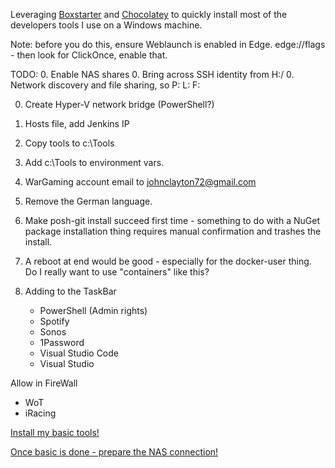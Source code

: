 Leveraging [Boxstarter](http://boxstarter.org) and [Chocolatey](http://chocolatey.org) to quickly install most of the developers tools I use on a Windows machine.

Note: before you do this, ensure Weblaunch is enabled in Edge.  edge://flags - then look for ClickOnce, enable that. 

TODO: 
0. Enable NAS shares
0. Bring across SSH identity from H:/
0. Network discovery and file sharing, so P: L: F:

0. Create Hyper-V network bridge (PowerShell?)
0. Hosts file, add Jenkins IP
0. Copy tools to c:\Tools
0. Add c:\Tools to environment vars.
0. WarGaming account email to johnclayton72@gmail.com

1. Remove the German language.

3. Make posh-git install succeed first time - something to do with a NuGet package installation thing requires manual confirmation and trashes the install. 
4. A reboot at end would be good - especially for the docker-user thing.   Do I really want to use "containers" like this? 
5. Adding to the TaskBar
    - PowerShell (Admin rights)
    - Spotify
    - Sonos
    - 1Password
    - Visual Studio Code
    - Visual Studio

Allow in FireWall
- WoT
- iRacing


<a href='http://boxstarter.org/package/nr/url?https://raw.githubusercontent.com/johncclayton/Win10FastStart/master/PrepareBase.ps1'>Install my basic tools!</a>

<a href='http://boxstarter.org/package/nr/url?https://raw.githubusercontent.com/johncclayton/Win10FastStart/master/PrepareNetwork.ps1'>Once basic is done - prepare the NAS connection!</a>

